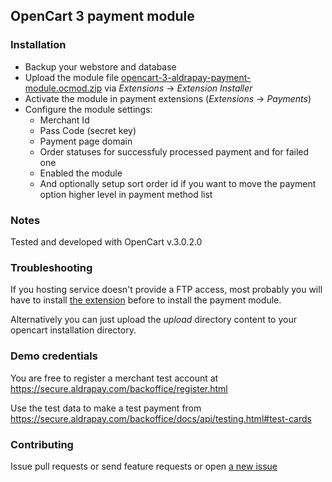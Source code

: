## OpenCart 3 payment module

### Installation

* Backup your webstore and database
* Upload the module file [opencart-3-aldrapay-payment-module.ocmod.zip](https://github.com/aldrapay/opencart-3-payment-module/raw/master/opencart-3-aldrapay-payment-module.ocmod.zip) via _Extensions_ -> _Extension Installer_
* Activate the module in payment extensions (_Extensions_ -> _Payments_)
* Configure the module settings:
  * Merchant Id
  * Pass Code (secret key)
  * Payment page domain
  * Order statuses for successfuly processed payment and for failed one
  * Enabled the module
  * And optionally setup sort order id if you want to move the payment
    option higher level in payment method list

### Notes

Tested and developed with OpenCart v.3.0.2.0

### Troubleshooting

If you hosting service doesn't provide a FTP access, most probably you
will have to install [the extension](http://www.opencart.com/index.php?route=extension/extension/info&extension_id=18892) before to install the payment module.

Alternatively you can just upload the _upload_ directory content to your opencart
installation directory.

### Demo credentials

You are free to register a merchant test account at https://secure.aldrapay.com/backoffice/register.html

Use the test data to make a test payment from https://secure.aldrapay.com/backoffice/docs/api/testing.html#test-cards

### Contributing

Issue pull requests or send feature requests or open [a new issue]( https://github.com/aldrapay/opencart-3-payment-module/issues/new)

